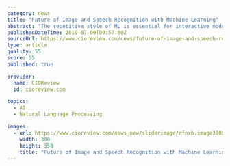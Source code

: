 ```yaml
---
category: news
title: "Future of Image and Speech Recognition with Machine Learning"
abstract: "The repetitive style of ML is essential for interactive models such as image and speech recognition where it can easily apply knowledge and experience from an extensive collection of data repositories. FREMONT, CA: One of the significant challenges that ..."
publishedDateTime: 2019-07-09T09:57:00Z
sourceUrl: https://www.cioreview.com/news/future-of-image-and-speech-recognition-with-machine-learning-nid-29708-cid-175.html
type: article
quality: 55
score: 55
published: true

provider:
  name: CIOReview
  id: cioreview.com

topics:
  - AI
  - Natural Language Processing

images:
  - url: https://www.cioreview.com/news_new/sliderimage/rfnxb.image300x35012356.jpg
    width: 300
    height: 350
    title: "Future of Image and Speech Recognition with Machine Learning"
---
```

